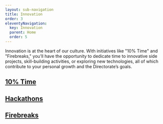 ```yaml
---
layout: sub-navigation
title: Innovation
order: 3
eleventyNavigation:
  key: Innovation
  parent: Home
  order: 5
---
```

Innovation is at the heart of our culture. With initiatives like "10% Time" and "Firebreaks," you’ll have the opportunity to dedicate time to innovative side projects, skill-building activities, or exploring new technologies, all of which contribute to your personal growth and the Directorate’s goals.

<div class="grid grid-cols-1 gap-2 pt-8">
  <div class="grid-card">
    <h2 class="govuk-heading-m"><a href="time/" class="govuk-link">10% Time</a></h2>
  </div>
<div class="grid grid-cols-1 gap-2 pt-8">
  <div class="grid-card">
    <h2 class="govuk-heading-m"><a href="hackathons/" class="govuk-link">Hackathons</a></h2>
  </div>
<div class="grid grid-cols-1 gap-2 pt-8">
  <div class="grid-card">
    <h2 class="govuk-heading-m"><a href="firebreaks/" class="govuk-link">Firebreaks</a></h2>
  </div>